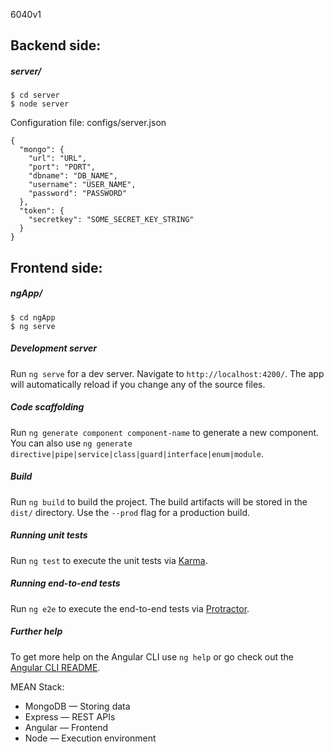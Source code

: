 6040v1

## Backend side:
##### server/   
`$ cd server`  
`$ node server`

Configuration file: configs/server.json

```
{
  "mongo": {
    "url": "URL",
    "port": "PORT",
    "dbname": "DB_NAME",
    "username": "USER_NAME",
    "password": "PASSWORD"
  },
  "token": {
    "secretkey": "SOME_SECRET_KEY_STRING"
  }
}
```

## Frontend side: 
##### ngApp/  
`$ cd ngApp`    
`$ ng serve` 

##### Development server

Run `ng serve` for a dev server. Navigate to `http://localhost:4200/`. The app will automatically reload if you change any of the source files.

##### Code scaffolding

Run `ng generate component component-name` to generate a new component. You can also use `ng generate directive|pipe|service|class|guard|interface|enum|module`.

##### Build

Run `ng build` to build the project. The build artifacts will be stored in the `dist/` directory. Use the `--prod` flag for a production build.

##### Running unit tests

Run `ng test` to execute the unit tests via [Karma](https://karma-runner.github.io).

##### Running end-to-end tests

Run `ng e2e` to execute the end-to-end tests via [Protractor](http://www.protractortest.org/).

##### Further help

To get more help on the Angular CLI use `ng help` or go check out the [Angular CLI README](https://github.com/angular/angular-cli/blob/master/README.md).  
    
MEAN Stack:
- MongoDB &mdash; Storing data
- Express &mdash; REST APIs
- Angular &mdash; Frontend
- Node &mdash; Execution environment
